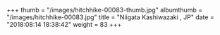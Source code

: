 +++
thumb = "/images/hitchhike-00083-thumb.jpg"
albumthumb = "/images/hitchhike-00083.jpg"
title = "Niigata Kashiwazaki , JP"
date = "2018:08:14 18:38:42"
weight = 83
+++
